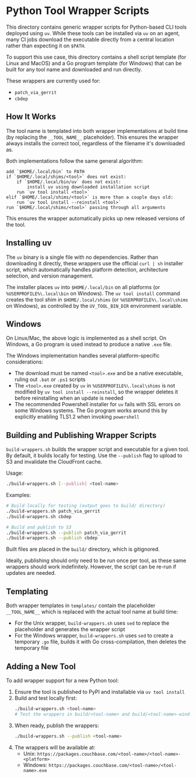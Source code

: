 # Python Tool Wrapper Scripts

This directory contains generic wrapper scripts for Python-based CLI tools
deployed using `uv`. While these tools can be installed via `uv` on an agent,
many CI jobs download the executable directly from a central location rather
than expecting it on `$PATH`.

To support this use case, this directory contains a shell script template (for
Linux and MacOS) and a Go program template (for Windows) that can be built for
any tool name and downloaded and run directly.

These wrappers are currently used for:
- `patch_via_gerrit`
- `cbdep`

## How It Works

The tool name is templated into both wrapper implementations at build time (by
replacing the `__TOOL_NAME__` placeholder). This ensures the wrapper always
installs the correct tool, regardless of the filename it's downloaded as.

Both implementations follow the same general algorithm:

    add `$HOME/.local/bin` to PATH
    if `$HOME/.local/shims/<tool>` does not exist:
        if `$HOME/.local/bin/uv` does not exist:
            install uv using downloaded installation script
        run `uv tool install <tool>`
    elif `$HOME/.local/shims/<tool>` is more than a couple days old:
        run `uv tool install --reinstall <tool>`
    run `$HOME/.local/shims/<tool>` passing through all arguments

This ensures the wrapper automatically picks up new released versions
of the tool.

## Installing uv

The `uv` binary is a single file with no dependencies. Rather than downloading
it directly, these wrappers use the official `curl | sh` installer script,
which automatically handles platform detection, architecture selection, and
version management.

The installer places `uv` into `$HOME/.local/bin` on all platforms (or
`%USERPROFILE%\.local\bin` on Windows). The `uv tool install` command
creates the tool shim in `$HOME/.local/shims` (or `%USERPROFILE%\.local\shims`
on Windows), as controlled by the `UV_TOOL_BIN_DIR` environment variable.

## Windows

On Linux/Mac, the above logic is implemented as a shell script. On Windows,
a Go program is used instead to produce a native `.exe` file.

The Windows implementation handles several platform-specific considerations:

- The download must be named `<tool>.exe` and be a native executable,
  ruling out `.bat` or `.ps1` scripts
- The `<tool>.exe` created by `uv` in `%USERPROFILE%\.local\shims` is
  not modified by `uv tool install --reinstall`, so the wrapper deletes it
  before reinstalling when an update is needed
- The recommended Powershell installer for `uv` fails with SSL errors on some
  Windows systems. The Go program works around this by explicitly enabling
  TLS1.2 when invoking `powershell`

## Building and Publishing Wrapper Scripts

`build-wrappers.sh` builds the wrapper script and executable for a given tool.
By default, it builds locally for testing. Use the `--publish` flag to upload
to S3 and invalidate the CloudFront cache.

Usage:

```bash
./build-wrappers.sh [--publish] <tool-name>
```

Examples:

```bash
# Build locally for testing (output goes to build/ directory)
./build-wrappers.sh patch_via_gerrit
./build-wrappers.sh cbdep

# Build and publish to S3
./build-wrappers.sh --publish patch_via_gerrit
./build-wrappers.sh --publish cbdep
```

Built files are placed in the `build/` directory, which is gitignored.

Ideally, publishing should only need to be run once per tool, as these same
wrappers should work indefinitely. However, the script can be re-run if updates
are needed.

## Templating

Both wrapper templates in `templates/` contain the placeholder `__TOOL_NAME__`
which is replaced with the actual tool name at build time:

- For the Unix wrapper, `build-wrappers.sh` uses `sed` to replace the
  placeholder and generates the wrapper script
- For the Windows wrapper, `build-wrappers.sh` uses `sed` to create a
  temporary `.go` file, builds it with Go cross-compilation, then deletes
  the temporary file

## Adding a New Tool

To add wrapper support for a new Python tool:

1. Ensure the tool is published to PyPI and installable via `uv tool install`
2. Build and test locally first:
   ```bash
   ./build-wrappers.sh <tool-name>
   # Test the wrappers in build/<tool-name> and build/<tool-name>-windows.exe
   ```
3. When ready, publish the wrappers:
   ```bash
   ./build-wrappers.sh --publish <tool-name>
   ```
4. The wrappers will be available at:
   - Unix: `https://packages.couchbase.com/<tool-name>/<tool-name>-<platform>`
   - Windows: `https://packages.couchbase.com/<tool-name>/<tool-name>.exe`
